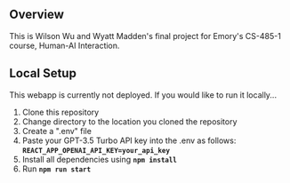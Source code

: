 ## Overview

This is Wilson Wu and Wyatt Madden's final project for Emory's CS-485-1 course, Human-AI Interaction.

## Local Setup

This webapp is currently not deployed. If you would like to run it locally...

1. Clone this repository
2. Change directory to the location you cloned the repository
3. Create a ".env" file
4. Paste your GPT-3.5 Turbo API key into the .env as follows: **`REACT_APP_OPENAI_API_KEY=your_api_key`**
5. Install all dependencies using **`npm install`**
6. Run **`npm run start`**
